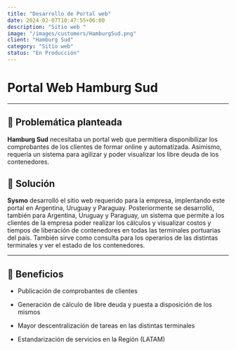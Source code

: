 ```yaml
---
title: "Desarrollo de Portal web"
date: 2024-02-07T10:47:55+06:00
description: "Sitio web "
image: "/images/customers/HamburgSud.png"
client: "Hamburg Sud"
category: "Sitio web"
status: "En Producción"
---
```

# Portal Web Hamburg Sud

---

## 🎯 Problemática planteada

**Hamburg Sud** necesitaba un portal web que permitiera disponibilizar los comprobantes de los clientes de formar online y automatizada. Asimismo, requería un sistema para agilizar y poder visualizar los libre deuda de los contenedores.

## 🎯 Solución

**Sysmo** desarrolló el sitio web requerido para la empresa, implentando este portal en Argentina, Uruguay y Paraguay.
Posteriormente se desarrolló, también para Argentina, Uruguay y Paraguay, un sistema que permite a los clientes de la empresa poder realizar los cálculos y visualizar costos y tiempos de liberación de contenedores en todas las terminales portuarias del país. También sirve como consulta para los operarios de las distintas terminales y ver el estado de los contenedores. 

---

## 🧩 Beneficios

- Publicación de comprobantes de clientes

- Generación de cálculo de libre deuda y puesta a disposición de los mismos

- Mayor descentralización de tareas en las distintas terminales

- Estandarización de servicios en la Región (LATAM)
